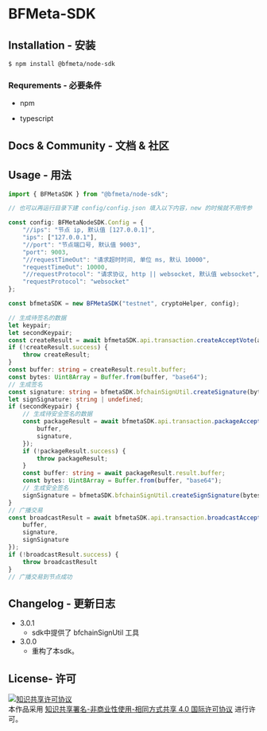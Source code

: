 # BFMeta-SDK

## Installation - 安装

 `$ npm install @bfmeta/node-sdk`

### Requrements - 必要条件

*   npm

*   typescript

## Docs & Community - 文档 & 社区

<!-- 这里写我们的社区及文档的地址 -->

## Usage - 用法

```ts
import { BFMetaSDK } from "@bfmeta/node-sdk";

// 也可以再运行目录下建 config/config.json 填入以下内容，new 的时候就不用传参

const config: BFMetaNodeSDK.Config = {
    "//ips": "节点 ip, 默认值 [127.0.0.1]",
    "ips": ["127.0.0.1"],
    "//port": "节点端口号, 默认值 9003",
    "port": 9003,
    "//requestTimeOut": "请求超时时间, 单位 ms, 默认 10000",
    "requestTimeOut": 10000,
    "//requestProtocol": "请求协议, http || websocket, 默认值 websocket",
    "requestProtocol": "websocket"
};

const bfmetaSDK = new BFMetaSDK("testnet", cryptoHelper, config);

// 生成待签名的数据
let keypair;
let secondKeypair;
const createResult = await bfmetaSDK.api.transaction.createAcceptVote(argv);
if (!createResult.success) {
    throw createResult;
}
const buffer: string = createResult.result.buffer;
const bytes: Uint8Array = Buffer.from(buffer, "base64");
// 生成签名
const signature: string = bfmetaSDK.bfchainSignUtil.createSignature(bytes, keypair.secretKey);
let signSignature: string | undefined;
if (secondKeypair) {
    // 生成待安全签名的数据
    const packageResult = await bfmetaSDK.api.transaction.packageAcceptVote({
        buffer,
        signature,
    });
    if (!packageResult.success) {
        throw packageResult;
    }
    const buffer: string = await packageResult.result.buffer;
    const bytes: Uint8Array = Buffer.from(buffer, "base64");
    // 生成安全签名
    signSignature = bfmetaSDK.bfchainSignUtil.createSignSignature(bytes, secondKeypair.secretKey);
}
// 广播交易
const broadcastResult = await bfmetaSDK.api.transaction.broadcastAcceptVote({
    buffer,
    signature,
    signSignature
});
if (!broadcastResult.success) {
    throw broadcastResult
}
// 广播交易到节点成功
```

## Changelog - 更新日志
-   3.0.1
    - sdk中提供了 bfchainSignUtil 工具
-   3.0.0
    - 重构了本sdk。

## License- 许可

<a rel="license" href="https://creativecommons.org/licenses/by-nc-sa/4.0/"><img alt="知识共享许可协议" style="border-width:0" src="https://i.creativecommons.org/l/by-nc-sa/4.0/88x31.png" /></a><br />本作品采用 <a rel="license" href="https://creativecommons.org/licenses/by-nc-sa/4.0/">知识共享署名-非商业性使用-相同方式共享 4.0 国际许可协议</a> 进行许可。
